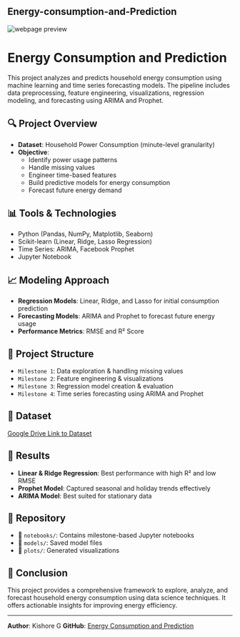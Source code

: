 ## Energy-consumption-and-Prediction

![webpage preview](https://github.com/user-attachments/assets/198e6a57-2b9e-4fbf-9da7-c1a07c6245c1)

# Energy Consumption and Prediction

This project analyzes and predicts household energy consumption using machine learning and time series forecasting models. The pipeline includes data preprocessing, feature engineering, visualizations, regression modeling, and forecasting using ARIMA and Prophet.

## 🔍 Project Overview

- **Dataset**: Household Power Consumption (minute-level granularity)  
- **Objective**:  
  - Identify power usage patterns  
  - Handle missing values  
  - Engineer time-based features  
  - Build predictive models for energy consumption  
  - Forecast future energy demand  

## 📊 Tools & Technologies

- Python (Pandas, NumPy, Matplotlib, Seaborn)
- Scikit-learn (Linear, Ridge, Lasso Regression)
- Time Series: ARIMA, Facebook Prophet
- Jupyter Notebook

## 📈 Modeling Approach

- **Regression Models**: Linear, Ridge, and Lasso for initial consumption prediction  
- **Forecasting Models**: ARIMA and Prophet to forecast future energy usage  
- **Performance Metrics**: RMSE and R² Score

## 📎 Project Structure

- `Milestone 1`: Data exploration & handling missing values  
- `Milestone 2`: Feature engineering & visualizations  
- `Milestone 3`: Regression model creation & evaluation  
- `Milestone 4`: Time series forecasting using ARIMA and Prophet  

## 🔗 Dataset

[Google Drive Link to Dataset](https://drive.google.com/file/d/1Ed2J_M6piMDaPew780mORke29Do5-YQ3/view?usp=sharing)

## 📌 Results

- **Linear & Ridge Regression**: Best performance with high R² and low RMSE  
- **Prophet Model**: Captured seasonal and holiday trends effectively  
- **ARIMA Model**: Best suited for stationary data  

## 📁 Repository

- 📂 `notebooks/`: Contains milestone-based Jupyter notebooks  
- 📂 `models/`: Saved model files  
- 📂 `plots/`: Generated visualizations  

## 🚀 Conclusion

This project provides a comprehensive framework to explore, analyze, and forecast household energy consumption using data science techniques. It offers actionable insights for improving energy efficiency.

---

**Author**: Kishore G
**GitHub**: [Energy Consumption and Prediction](https://github.com/gnananawin/Energy-consumption-and-Prediction.git)
